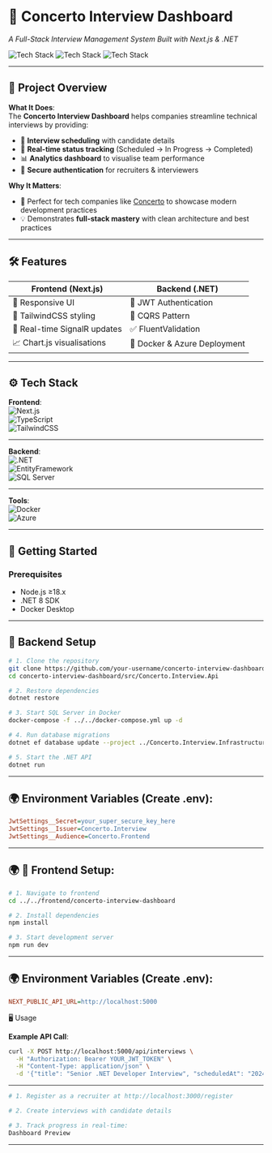 # 🚀 Concerto Interview Dashboard

_A Full-Stack Interview Management System Built with Next.js & .NET_

![Tech Stack](https://img.shields.io/badge/-Next.js-000?style=flat&logo=next.js)
![Tech Stack](https://img.shields.io/badge/-.NET-512BD4?style=flat&logo=dotnet)
![Tech Stack](https://img.shields.io/badge/-TailwindCSS-06B6D4?style=flat&logo=tailwind-css)

---

## 🌟 **Project Overview**

**What It Does**:  
The **Concerto Interview Dashboard** helps companies streamline technical interviews by providing:

- 📅 **Interview scheduling** with candidate details
- 🎯 **Real-time status tracking** (Scheduled → In Progress → Completed)
- 📊 **Analytics dashboard** to visualise team performance
- 🔐 **Secure authentication** for recruiters & interviewers

**Why It Matters**:

- 🏢 Perfect for tech companies like [Concerto](https://www.concerto.co.uk) to showcase modern development practices
- 💡 Demonstrates **full-stack mastery** with clean architecture and best practices

---

## 🛠️ **Features**

| Frontend (Next.js)           | Backend (.NET)               |
| ---------------------------- | ---------------------------- |
| 📱 Responsive UI             | 🔐 JWT Authentication        |
| 🎨 TailwindCSS styling       | 🧩 CQRS Pattern              |
| 🔄 Real-time SignalR updates | ✅ FluentValidation          |
| 📈 Chart.js visualisations   | 🐳 Docker & Azure Deployment |

---

## ⚙️ **Tech Stack**

**Frontend**:  
![Next.js](https://img.shields.io/badge/Next.js-14-000?logo=next.js)  
![TypeScript](https://img.shields.io/badge/TypeScript-5.3-3178C6?logo=typescript)  
![TailwindCSS](https://img.shields.io/badge/TailwindCSS-3.4-06B6D4?logo=tailwind-css)

---

**Backend**:  
![.NET](https://img.shields.io/badge/.NET-8-512BD4?logo=dotnet)  
![EntityFramework](https://img.shields.io/badge/EF%20Core-8-FFFFFF?logo=entity-framework)  
![SQL Server](https://img.shields.io/badge/SQL%20Server-2022-CC2927?logo=microsoft-sql-server)

---

**Tools**:  
![Docker](https://img.shields.io/badge/Docker-26.0-2496ED?logo=docker)  
![Azure](https://img.shields.io/badge/Azure-Cloud-0078D4?logo=microsoft-azure)

---

## 🚦 **Getting Started**

### **Prerequisites**

- Node.js ≥18.x
- .NET 8 SDK
- Docker Desktop

---

## 🔧 **Backend Setup**

```bash
# 1. Clone the repository
git clone https://github.com/your-username/concerto-interview-dashboard.git
cd concerto-interview-dashboard/src/Concerto.Interview.Api

# 2. Restore dependencies
dotnet restore

# 3. Start SQL Server in Docker
docker-compose -f ../../docker-compose.yml up -d

# 4. Run database migrations
dotnet ef database update --project ../Concerto.Interview.Infrastructure

# 5. Start the .NET API
dotnet run
```

---

## 🌍 **Environment Variables (Create .env):**

```ini
JwtSettings__Secret=your_super_secure_key_here
JwtSettings__Issuer=Concerto.Interview
JwtSettings__Audience=Concerto.Frontend
```

---

## 🌍 **🎨 Frontend Setup:**

```bash
# 1. Navigate to frontend
cd ../../frontend/concerto-interview-dashboard

# 2. Install dependencies
npm install

# 3. Start development server
npm run dev
```

---

## 🌍 **Environment Variables (Create .env):**

```ini
NEXT_PUBLIC_API_URL=http://localhost:5000
```

🖥️ Usage

**Example API Call**:

```bash
curl -X POST http://localhost:5000/api/interviews \
  -H "Authorization: Bearer YOUR_JWT_TOKEN" \
  -H "Content-Type: application/json" \
  -d '{"title": "Senior .NET Developer Interview", "scheduledAt": "2024-05-20T14:00"}'
```

---

```bash
# 1. Register as a recruiter at http://localhost:3000/register

# 2. Create interviews with candidate details

# 3. Track progress in real-time:
Dashboard Preview
```

---
